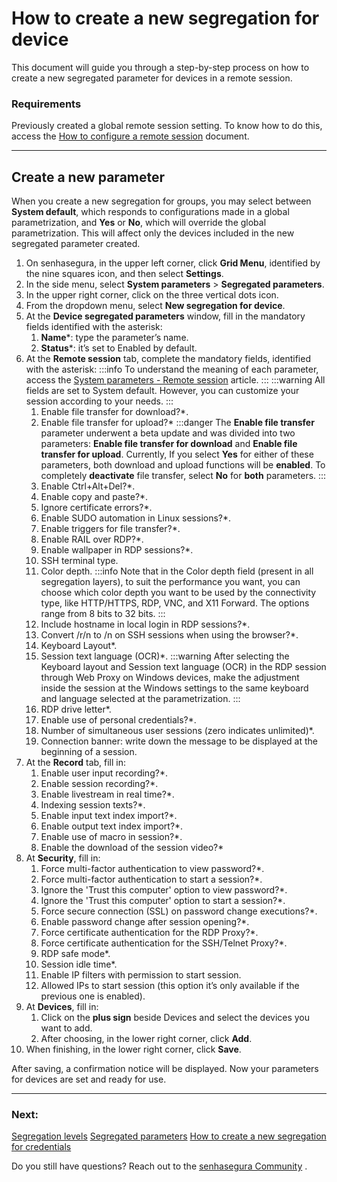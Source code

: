 # How to create a new segregation for device

This document will guide you through a step-by-step process on how to create a new segregated parameter for devices in a remote session.

### Requirements
Previously created a global remote session setting. To know how to do this, access the [How to configure a remote session](/v3-32/docs/pam-session-configure-remote-session-proxy) document.
***
## Create a new parameter

When you create a new segregation for groups, you may select between **System default**, which responds to configurations made in a global parametrization, and **Yes** or **No**, which will override the global parametrization. This will affect only the devices included in the new segregated parameter created.

1. On senhasegura, in the upper left corner, click **Grid Menu**, identified by the nine squares icon, and then select **Settings**.
2. In the side menu, select **System parameters** >  **Segregated parameters**.
3. In the upper right corner, click on the three vertical dots icon.
4. From the dropdown menu, select **New segregation for device**.
5. At the **Device segregated parameters** window, fill in the mandatory fields identified with the asterisk:
    1. **Name***: type the parameter’s name.
    2. **Status***: it’s set to Enabled by default.
6. At the **Remote session** tab, complete the mandatory fields, identified with the asterisk:
     :::info
    To understand the meaning of each parameter, access the [System parameters - Remote session](/v3-32/docs/pam-session-proxy-settings) article.
    :::
     :::warning
    All fields are set to System default. However, you can customize your session according to your needs.
    :::
    1. Enable file transfer for download?*.
    2. Enable file transfer for upload?*
         :::danger
        The **Enable file transfer** parameter underwent a beta update and was divided into two parameters: **Enable file transfer for download** and **Enable file transfer for upload**. Currently, If you select **Yes** for either of these parameters, both download and upload functions will be **enabled**. To completely **deactivate** file transfer, select **No** for **both** parameters.
        :::
    3. Enable Ctrl+Alt+Del?*.
    4. Enable copy and paste?*.
    5. Ignore certificate errors?*.
    6. Enable SUDO automation in Linux sessions?*.
    7. Enable triggers for file transfer?*.
    8. Enable RAIL over RDP?*.
    9. Enable wallpaper in RDP sessions?*.
    10. SSH terminal type.
    11. Color depth.
         :::info
        Note that in the Color depth field (present in all segregation layers), to suit the performance you want, you can choose which color depth you want to be used by the connectivity type, like HTTP/HTTPS, RDP, VNC, and X11 Forward. The options range from 8 bits to 32 bits.
        :::
    14. Include hostname in local login in RDP sessions?*.
    15. Convert /r/n to /n on SSH sessions when using the browser?*.
    16. Keyboard Layout*.
    17. Session text language (OCR)*.
         :::warning
        After selecting the Keyboard layout and Session text language (OCR) in the RDP session through Web Proxy on Windows devices, make the adjustment inside the session at the Windows settings to the same keyboard and language selected at the parametrization.
        :::
    21. RDP drive letter*.
    22. Enable use of personal credentials?*.
    23. Number of simultaneous user sessions (zero indicates unlimited)*.
    24. Connection banner: write down the message to be displayed at the beginning of a session.
13. At the **Record** tab, fill in:
    1. Enable user input recording?*.
    2. Enable session recording?*.
    3. Enable livestream in real time?*.
    4. Indexing session texts?*.
    5. Enable input text index import?*.
    6. Enable output text index import?*.
    7. Enable use of macro in session?*.
    8. Enable the download of the session video?*
14. At **Security**, fill in:
    1. Force multi-factor authentication to view password?*.
    2. Force multi-factor authentication to start a session?*.
    3. Ignore the 'Trust this computer' option to view password?*.
    4. Ignore the 'Trust this computer' option to start a session?*.
    5. Force secure connection (SSL) on password change executions?*.
    6. Enable password change after session opening?*.
    7. Force certificate authentication for the RDP Proxy?*.
    8. Force certificate authentication for the SSH/Telnet Proxy?*.
    9. RDP safe mode*.
    10. Session idle time*.
    11. Enable IP filters with permission to start session.
    12. Allowed IPs to start session (this option it’s only available if the previous one is enabled).
15. At **Devices**, fill in:
    1. Click on the **plus sign** beside Devices and select the devices you want to add.
    2. After choosing, in the lower right corner, click **Add**.
16. When finishing, in the lower right corner, click **Save**.

After saving, a confirmation notice will be displayed. Now your parameters for devices are set and ready for use.

***
### Next:
[Segregation levels](/v3-32/docs/pam-session-segregation-level)
[Segregated parameters](/v3-32/docs/pam-session-segregated-parameters)
[How to create a new segregation for credentials](/v3-32/docs/pam-session-create-segregation-credentials)

Do you still have questions? Reach out to the [senhasegura Community](https://community.senhasegura.io/)  .